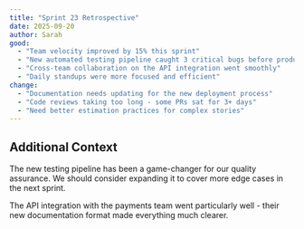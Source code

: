 ```yaml
---
title: "Sprint 23 Retrospective"
date: 2025-09-20
author: Sarah
good:
  - "Team velocity improved by 15% this sprint"
  - "New automated testing pipeline caught 3 critical bugs before production"
  - "Cross-team collaboration on the API integration went smoothly"
  - "Daily standups were more focused and efficient"
change:
  - "Documentation needs updating for the new deployment process"
  - "Code reviews taking too long - some PRs sat for 3+ days"
  - "Need better estimation practices for complex stories"
---
```


## Additional Context

The new testing pipeline has been a game-changer for our quality assurance. We should consider expanding it to cover more edge cases in the next sprint.

The API integration with the payments team went particularly well - their new documentation format made everything much clearer.